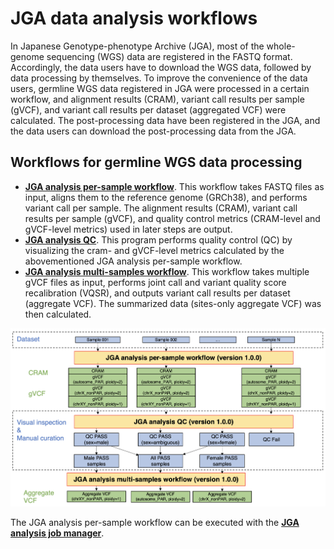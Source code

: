 # JGA data analysis workflows

In Japanese Genotype-phenotype Archive (JGA), most of the whole-genome sequencing (WGS) data are registered in the FASTQ format. Accordingly, the data users have to download the WGS data, followed by data processing by themselves. To improve the convenience of the data users, germline WGS data registered in JGA were processed in a certain workflow, and alignment results (CRAM), variant call results per sample (gVCF), and variant call results per dataset (aggregated VCF) were calculated. The post-processing data have been registered in the JGA, and the data users can download the post-processing data from the JGA. 

## Workflows for germline WGS data processing
- **[JGA analysis per-sample workflow](./per-sample/)**. This workflow takes FASTQ files as input, aligns them to the reference genome (GRCh38), and performs variant call per sample. The alignment results (CRAM), variant call results per sample (gVCF), and quality control metrics (CRAM-level and gVCF-level metrics) used in later steps are output.
- **[JGA analysis QC](https://github.com/ddbj/jga-analysis-qc/tree/81386b79ad406b1084b12f399324a099283a79a4)**. This program performs quality control (QC) by visualizing the cram- and gVCF-level metrics calculated by the abovementioned JGA analysis per-sample workflow. 
- **[JGA analysis multi-samples workflow](./multi-samples/)**. This workflow takes multiple gVCF files as input, performs joint call and variant quality score recalibration (VQSR), and outputs variant call results per dataset (aggregate VCF). The summarized data (sites-only aggregate VCF) was then calculated. 

![JGA germline WGS workflow](./JGA-germline-WGS-workflow.png)

The JGA analysis per-sample workflow can be executed with the **[JGA analysis job manager](./jga-analysis-jobmanager/)**. 


